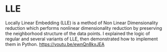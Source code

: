 # LLE
Locally Linear Embedding (LLE) is a method of Non Linear Dimensionality reduction which performs nonlinear dimensionality reduction by preserving the neighborhood structure of the data points.  I explained the logic of regular and several variants of LLE, then demonstrated how to implement them in Python.  https://youtu.be/ewnQn8kxJEA
